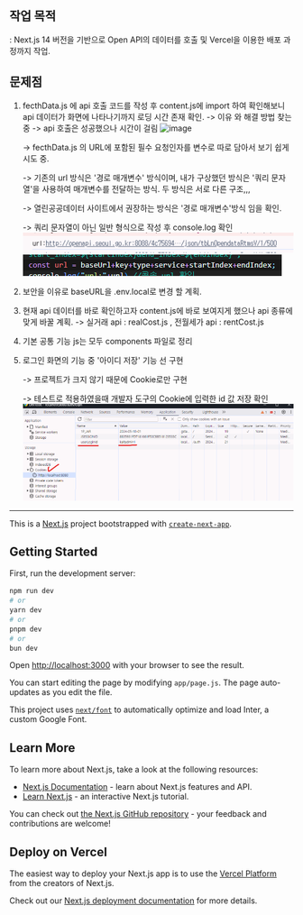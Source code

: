 ## 작업 목적
 : Next.js 14 버전을 기반으로 Open API의 데이터를 호출 및 Vercel을 이용한 배포 과정까지 작업.

## 문제점
 1. fecthData.js 에 api 호출 코드를 작성 후 content.js에 import 하여 확인해보니 api 데이터가 화면에 나타나기까지 로딩 시간 존재 확인. -> 이유 와 해결 방법 찾는중
  -> api 호출은 성공했으나 시간이 걸림 ![image](https://github.com/ARISTAHS/side_project/assets/118969653/5dbfcf18-d8ca-4311-880b-98bca01be9c9)


    -> fecthData.js 의 URL에 포함된 필수 요청인자를 변수로 따로 담아서 보기 쉽게 시도 중. 


    -> 기존의 url 방식은 '경로 매개변수' 방식이며, 내가 구상했던 방식은 '쿼리 문자열'을 사용하여 매개변수를 전달하는 방식. 두 방식은 서로 다른 구조,,, 


    -> 열린공공데이터 사이트에서 권장하는 방식은 '경로 매개변수'방식 임을 확인. 


    -> 쿼리 문자열이 아닌 일반 형식으로 작성 후 console.log 확인
    ![alt text](image.png)
    ![alt text](image-1.png)
    



 2. 보안을 이유로 baseURL을 .env.local로 변경 할 계획.
 3. 현재 api 데이터를 바로 확인하고자 content.js에 바로 보여지게 했으나 api 종류에 맞게 바꿀 계획. -> 실거래 api : realCost.js  , 전월세가 api : rentCost.js
 4. 기본 공통 기능 js는 모두 components 파일로 정리
 5. 로그인 화면의 기능 중 '아이디 저장' 기능 선 구현

    -> 프로젝트가 크지 않기 때문에 Cookie로만 구현 

    -> 테스트로 적용하였을때 개발자 도구의 Cookie에 입력한 id 값 저장 확인
  ![alt text](image-2.png)

   



    


--------------------------------------------------------------------------------------------------------------------------------------


This is a [Next.js](https://nextjs.org/) project bootstrapped with [`create-next-app`](https://github.com/vercel/next.js/tree/canary/packages/create-next-app).

## Getting Started

First, run the development server:

```bash
npm run dev
# or
yarn dev
# or
pnpm dev
# or
bun dev
```

Open [http://localhost:3000](http://localhost:3000) with your browser to see the result.

You can start editing the page by modifying `app/page.js`. The page auto-updates as you edit the file.

This project uses [`next/font`](https://nextjs.org/docs/basic-features/font-optimization) to automatically optimize and load Inter, a custom Google Font.

## Learn More

To learn more about Next.js, take a look at the following resources:

- [Next.js Documentation](https://nextjs.org/docs) - learn about Next.js features and API.
- [Learn Next.js](https://nextjs.org/learn) - an interactive Next.js tutorial.

You can check out [the Next.js GitHub repository](https://github.com/vercel/next.js/) - your feedback and contributions are welcome!

## Deploy on Vercel

The easiest way to deploy your Next.js app is to use the [Vercel Platform](https://vercel.com/new?utm_medium=default-template&filter=next.js&utm_source=create-next-app&utm_campaign=create-next-app-readme) from the creators of Next.js.

Check out our [Next.js deployment documentation](https://nextjs.org/docs/deployment) for more details.


